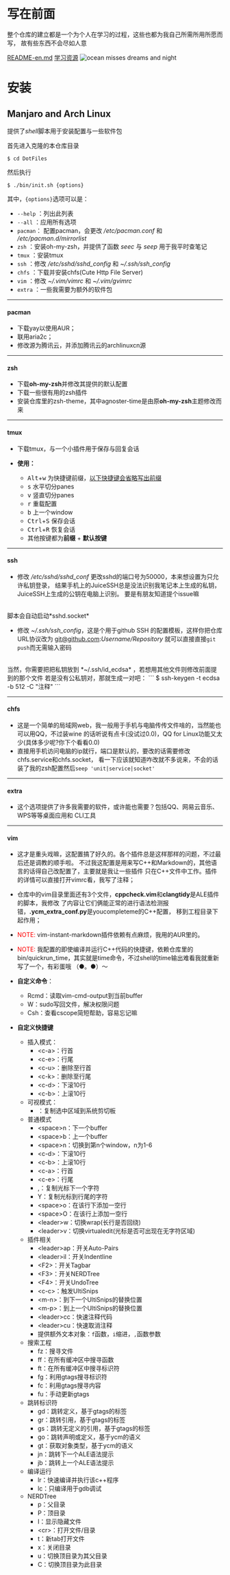 # 写在前面
整个仓库的建立都是一个为个人在学习的过程，这些也都为我自己所需所用所愿而写，
故有些东西不会尽如人意

[README-en.md](README-en.md)
[学习资源](learning-resource)
![ocean misses dreams and night](ocean-3605547_1920.jpg)


# 安装
## Manjaro and Arch Linux
提供了*shell*脚本用于安装配置与一些软件包  

首先进入克隆的本仓库目录
```
$ cd DotFiles
```
然后执行
```
$ ./bin/init.sh {options}
```
其中，`{options}`选项可以是：  
* `--help` ：列出此列表
* `--all` ：应用所有选项
* `pacman`： 配置pacman，会更改 */etc/pacman.conf* 和 */etc/pacman.d/mirrorlist*
* `zsh` ：安装oh-my-zsh，并提供了函数 *seec* 与 *seep* 用于我平时查笔记
* `tmux` ：安装tmux
* `ssh` ：修改 */etc/sshd/sshd_config* 和 *~/.ssh/ssh_config*
* `chfs` ：下载并安装chfs(Cute Http File Server)
* `vim` ：修改 *~/.vim/vimrc* 和 *~/.vim/gvimrc*
* `extra` ：一些我需要为额外的软件包

***

#### pacman
* 下载yay以使用AUR；
* 联用aria2c；
* 修改源为腾讯云，并添加腾讯云的archlinuxcn源

***

#### zsh
* 下载**oh-my-zsh**并修改其提供的默认配置
* 下载一些很有用的zsh插件
* 安装仓库里的zsh-theme，其中agnoster-time是由原**oh-my-zsh**主题修改而来

***

#### tmux
* 下载tmux，与一个小插件用于保存与回复会话

* **使用：**
    * <kbd>Alt</kbd>+<kbd>w</kbd> 为快捷键前缀，<u>以下快捷键会省略写出前缀</u>
    * <kbd>s</kbd> 水平切分panes
    * <kbd>v</kbd> 竖直切分panes
    * <kbd>r</kbd> 重载配置
    * <kbd>b</kbd> 上一个window
    * <kbd>Ctrl</kbd>+<kbd>S</kbd> 保存会话
    * <kbd>Ctrl</kbd>+<kbd>R</kbd> 恢复会话
    * 其他按键都为**前缀** + **默认按键**

***

#### ssh
* 修改 */etc/sshd/sshd_conf* 更改sshd的端口号为50000，本来想设置为只允许私钥登录，
结果手机上的JuiceSSH总是没法识别我笔记本上生成的私钥，JuiceSSH上生成的公钥在电脑上识别。
要是有朋友知道提个issue嘛  
<br>
脚本会自动启动*sshd.socket*

* 修改 *~/.ssh/ssh_config*，这是个用于github SSH 的配置模板，这样你把仓库URL协议改为
git@github.com:*Username/Repository* 就可以直接直接`git push`而无需输入密码  
<br>
当然，你需要把把私钥放到 *~/.ssh/id_ecdsa* ，若想用其他文件则修改前面提到的那个文件  
若是没有公私钥对，那就生成一对吧：
```
  $ ssh-keygen -t ecdsa -b 512 -C "注释"
```

***

#### chfs
* 这是一个简单的局域网web，我一般用于手机与电脑传传文件啥的，当然能也可以用QQ，不过装wine
的话听说有点卡(没试过0.0)，QQ for Linux功能又太少(具体多少呢?你下个看看0.0)
* 直接用手机访问电脑的ip就行，端口是默认的，要改的话需要修改chfs.service和chfs.socket，
看一下应该就知道咋改就不多说来，不会的话装了我的zsh配置然后`seep 'unit|service|socket'`

***

#### extra
* 这个选项提供了许多我需要的软件，或许能也需要？包括QQ、网易云音乐、WPS等等桌面应用和
CLI工具

***

#### vim
* 这才是重头戏嘛，这配置搞了好久的。各个插件总是这样那样的问题，不过最后还是调教的顺手啦。
不过我这配置是用来写C++和Markdown的，其他语言的话得自己改配置了，主要就是我让一些插件
只在C++文件中工作。插件的详情可以直接打开vimrc看，我写了注释；

* 仓库中的vim目录里面还有3个文件，**cppcheck.vim**和**clangtidy**是ALE插件的脚本，我修改
了内容让它们俩能正常的进行语法检测报错，**.ycm_extra_conf.py**是youcompleteme的C++配置，
移到工程目录下起作用；
* <font color=red>NOTE: </font>vim-instant-markdown插件依赖有点麻烦，我用的AUR里的。
* <font color=red>NOTE: </font>我配置的即使编译并运行C++代码的快捷键，依赖仓库里的
bin/quickrun_time，其实就是time命令，不过shell的time输出难看我就重新写了一个，有彩蛋哦
（●。●）～
* **自定义命令**：
    * Rcmd：读取vim-cmd-output到当前buffer
    * W：sudo写回文件，解决权限问题
    * Csh：查看cscope简短帮助，容易忘记嘛
* **自定义快捷键**
    * 插入模式：
        * \<c-a>：行首
        * \<c-e>：行尾
        * \<c-u>：删除至行首
        * \<c-k>：删除至行尾
        * \<c-d>：下滚10行
        * \<c-b>：上滚10行
    * 可视模式：
        * <c-c>：复制选中区域到系统剪切板
    * 普通模式
        * \<space>n：下一个buffer
        * \<space>b：上一个buffer
        * \<space>n：切换到第n个window，n为1-6
        * \<c-d>：下滚10行
        * \<c-b>：上滚10行
        * \<c-a>：行首
        * \<c-e>：行尾
        * ,：复制光标下一个字符
        * Y：复制光标到行尾的字符
        * \<space>o：在该行下添加一空行
        * \<space>O：在该行上添加一空行
        * \<leader>w：切换wrap(长行是否回绕)
        * \<leader>v：切换virtualedit(光标是否可出现在无字符区域)
    * 插件相关
        * \<leader>ap：开关Auto-Pairs
        * \<leader>il：开关Indentline
        * \<F2>：开关Tagbar
        * \<F3>：开关NERDTree
        * \<F4>：开关UndoTree
        * \<c-c>：触发UltiSnips
        * \<m-n>：到下一个UltiSnips的替换位置
        * \<m-p>：到上一个UltiSnips的替换位置
        * \<leader>cc：快速注释代码
        * \<leader>cu：快速取消注释
        * 提供额外文本对象：`f`函数，`i`缩进，`,`函数参数
    * 搜索工程
        * <leader>fz：搜寻文件
        * <leader>ff：在所有缓冲区中搜寻函数
        * <leader>ft：在所有缓冲区中搜寻标识符
        * <leader>fg：利用gtags搜寻标识符
        * <leader>fc：利用gtags搜寻内容
        * <leader>fu：手动更新gtags
    * 跳转标识符
        * gd：跳转定义，基于gtags的标签
        * gr：跳转引用，基于gtags的标签
        * gs：跳转无定义的引用，基于gtags的标签
        * go：跳转声明或定义，基于ycm的语义
        * gt：获取对象类型，基于ycm的语义
        * jn：跳转下一个ALE语法提示
        * jb：跳转上一个ALE语法提示
    * 编译运行
        * <space>lr：快速编译并执行该c++程序
        * <space>lc：只编译用于gdb调试
    * NERDTree
        * p：父目录
        * P：顶目录
        * I：显示隐藏文件
        * \<cr>：打开文件/目录
        * t：新tab打开文件
        * x：关闭目录
        * u：切换顶目录为其父目录
        * C：切换顶目录为此目录

